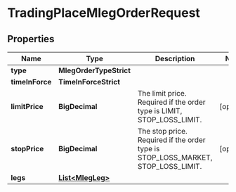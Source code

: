 

# TradingPlaceMlegOrderRequest


## Properties

| Name | Type | Description | Notes |
|------------ | ------------- | ------------- | -------------|
|**type** | **MlegOrderTypeStrict** |  |  |
|**timeInForce** | **TimeInForceStrict** |  |  |
|**limitPrice** | **BigDecimal** | The limit price. Required if the order type is LIMIT, STOP_LOSS_LIMIT. |  [optional] |
|**stopPrice** | **BigDecimal** | The stop price. Required if the order type is STOP_LOSS_MARKET, STOP_LOSS_LIMIT. |  [optional] |
|**legs** | [**List&lt;MlegLeg&gt;**](MlegLeg.md) |  |  |



